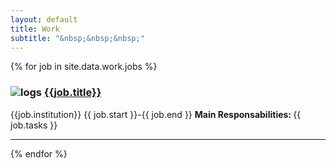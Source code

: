 ```yaml
---
layout: default
title: Work
subtitle: "&nbsp;&nbsp;&nbsp;" 
---
```




{% for job in site.data.work.jobs %}

<h3> <img src="{{ job.icon }}" alt="logs" class="img-responsive"> <a href="{{ job.url }}"> {{job.title}} </a> </h3>
<i class="fa fa-location-arrow"></i> {{job.institution}}    
<i class="fa fa-calendar"></i> {{ job.start }}-{{ job.end }}   
<strong> Main Responsabilities: </strong>{{ job.tasks }}


---

{% endfor %}

